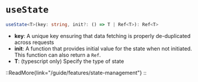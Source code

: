 # `useState`

```ts
useState<T>(key: string, init?: () => T | Ref<T>): Ref<T>
```

* **key**: A unique key ensuring that data fetching is properly de-duplicated across requests
* **init**: A function that provides initial value for the state when not initiated. This function can also return a `Ref`.
* **T**: (typescript only) Specify the type of state

::ReadMore{link="/guide/features/state-management"}
::
